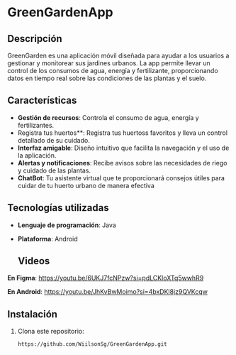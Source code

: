 # GreenGardenApp

## Descripción

GreenGarden es una aplicación móvil diseñada para ayudar a los usuarios a gestionar y monitorear sus jardines urbanos. La app permite llevar un control de los consumos de agua, energía y fertilizante, proporcionando datos en tiempo real sobre las condiciones de las plantas y el suelo.

## Características

- **Gestión de recursos**: Controla el consumo de agua, energía y fertilizantes.
- Registra tus huertos**: Registra tus huertoss favoritos y lleva un control detallado de su cuidado.
- **Interfaz amigable**: Diseño intuitivo que facilita la navegación y el uso de la aplicación.
- **Alertas y notificaciones**: Recibe avisos sobre las necesidades de riego y cuidado de las plantas.
- **ChatBot**: Tu asistente virtual que te proporcionará consejos útiles para cuidar de tu huerto urbano de manera efectiva

## Tecnologías utilizadas

- **Lenguaje de programación**: Java
- **Plataforma**: Android

  ## Videos
**En Figma**: https://youtu.be/6UKJ7fcNPzw?si=pdLCKIoXTq5wwhR9 
  
**En Android**: https://youtu.be/JhKvBwMoimo?si=4bxDKl8jz9QVKcqw



## Instalación

1. Clona este repositorio:
   ```bash
   https://github.com/WiilsonSg/GreenGardenApp.git
